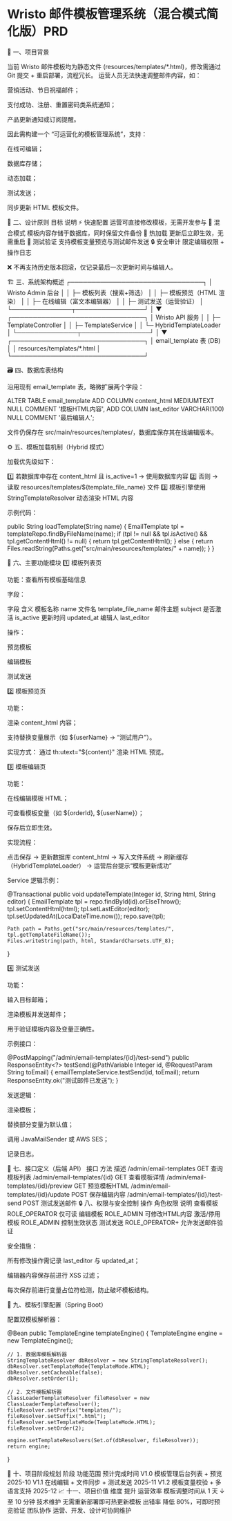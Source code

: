 # Wristo 邮件模板管理系统（混合模式简化版）PRD


🎯 一、项目背景

当前 Wristo 邮件模板均为静态文件 (resources/templates/*.html)，修改需通过 Git 提交 + 重启部署，流程冗长。
运营人员无法快速调整邮件内容，如：

营销活动、节日祝福邮件；

支付成功、注册、重置密码类系统通知；

产品更新通知或订阅提醒。

因此需构建一个 “可运营化的模板管理系统”，支持：

在线可编辑；

数据库存储；

动态加载；

测试发送；

同步更新 HTML 模板文件。

🧠 二、设计原则
目标	说明
⚡ 快速配置	运营可直接修改模板，无需开发参与
🧩 混合模式	模板内容存储于数据库，同时保留文件备份
🔄 热加载	更新后立即生效，无需重启
🧪 测试验证	支持模板变量预览与测试邮件发送
🔒 安全审计	限定编辑权限 + 操作日志

❌ 不再支持历史版本回滚，仅记录最后一次更新时间与编辑人。

🏗 三、系统架构概述
┌───────────────────────────────┐
│         Wristo Admin 后台       │
│  ├─ 模板列表（搜索+筛选）       │
│  ├─ 模板预览（HTML 渲染）       │
│  ├─ 在线编辑（富文本编辑器）     │
│  ├─ 测试发送（运营验证）         │
└──────────────┬────────────────┘
               │
               ▼
┌───────────────────────────────┐
│        Wristo API 服务         │
│  ├─ TemplateController         │
│  ├─ TemplateService            │
│  └─ HybridTemplateLoader       │
└──────────────┬────────────────┘
               │
               ▼
┌───────────────────────────────┐
│     email_template 表 (DB)     │
│     resources/templates/*.html │
└───────────────────────────────┘

🗃 四、数据库表结构

沿用现有 email_template 表，略微扩展两个字段：

ALTER TABLE email_template 
ADD COLUMN content_html MEDIUMTEXT NULL COMMENT '模板HTML内容',
ADD COLUMN last_editor VARCHAR(100) NULL COMMENT '最后编辑人';


文件仍保存在 src/main/resources/templates/，数据库保存其在线编辑版本。

⚙️ 五、模板加载机制（Hybrid 模式）

加载优先级如下：

1️⃣ 若数据库中存在 content_html 且 is_active=1 → 使用数据库内容
2️⃣ 否则 → 读取 resources/templates/${template_file_name} 文件
3️⃣ 模板引擎使用 StringTemplateResolver 动态渲染 HTML 内容

示例代码：

public String loadTemplate(String name) {
    EmailTemplate tpl = templateRepo.findByFileName(name);
    if (tpl != null && tpl.isActive() && tpl.getContentHtml() != null) {
        return tpl.getContentHtml();
    } else {
        return Files.readString(Paths.get("src/main/resources/templates/" + name));
    }
}

🧩 六、主要功能模块
1️⃣ 模板列表页

功能：查看所有模板基础信息

字段：

字段	含义
模板名称	name
文件名	template_file_name
邮件主题	subject
是否激活	is_active
更新时间	updated_at
编辑人	last_editor

操作：

预览模板

编辑模板

测试发送

2️⃣ 模板预览页

功能：

渲染 content_html 内容；

支持替换变量展示（如 ${userName} → “测试用户”）。

实现方式：
通过 th:utext="${content}" 渲染 HTML 预览。

3️⃣ 模板编辑页

功能：

在线编辑模板 HTML；

可查看模板变量（如 ${orderId}, ${userName}）；

保存后立即生效。

实现流程：

点击保存 →
更新数据库 content_html →
写入文件系统 →
刷新缓存（HybridTemplateLoader） →
运营后台提示“模板更新成功”


Service 逻辑示例：

@Transactional
public void updateTemplate(Integer id, String html, String editor) {
    EmailTemplate tpl = repo.findById(id).orElseThrow();
    tpl.setContentHtml(html);
    tpl.setLastEditor(editor);
    tpl.setUpdatedAt(LocalDateTime.now());
    repo.save(tpl);

    Path path = Paths.get("src/main/resources/templates/", tpl.getTemplateFileName());
    Files.writeString(path, html, StandardCharsets.UTF_8);
}

4️⃣ 测试发送

功能：

输入目标邮箱；

渲染模板并发送邮件；

用于验证模板内容及变量正确性。

示例接口：

@PostMapping("/admin/email-templates/{id}/test-send")
public ResponseEntity<?> testSend(@PathVariable Integer id, @RequestParam String toEmail) {
    emailTemplateService.testSend(id, toEmail);
    return ResponseEntity.ok("测试邮件已发送");
}


发送逻辑：

渲染模板；

替换部分变量为默认值；

调用 JavaMailSender 或 AWS SES；

记录日志。

🧾 七、接口定义（后端 API）
接口	方法	描述
/admin/email-templates	GET	查询模板列表
/admin/email-templates/{id}	GET	查看模板详情
/admin/email-templates/{id}/preview	GET	预览模板HTML
/admin/email-templates/{id}/update	POST	保存编辑内容
/admin/email-templates/{id}/test-send	POST	测试发送邮件
🔒 八、权限与安全控制
操作	角色权限	说明
查看模板	ROLE_OPERATOR	仅可读
编辑模板	ROLE_ADMIN	可修改HTML内容
激活/停用模板	ROLE_ADMIN	控制生效状态
测试发送	ROLE_OPERATOR+	允许发送邮件验证

安全措施：

所有修改操作需记录 last_editor 与 updated_at；

编辑器内容保存前进行 XSS 过滤；

每次保存前进行变量占位符检测，防止破坏模板结构。

🧩 九、模板引擎配置（Spring Boot）

配置双模板解析器：

@Bean
public TemplateEngine templateEngine() {
    TemplateEngine engine = new TemplateEngine();

    // 1. 数据库模板解析器
    StringTemplateResolver dbResolver = new StringTemplateResolver();
    dbResolver.setTemplateMode(TemplateMode.HTML);
    dbResolver.setCacheable(false);
    dbResolver.setOrder(1);

    // 2. 文件模板解析器
    ClassLoaderTemplateResolver fileResolver = new ClassLoaderTemplateResolver();
    fileResolver.setPrefix("templates/");
    fileResolver.setSuffix(".html");
    fileResolver.setTemplateMode(TemplateMode.HTML);
    fileResolver.setOrder(2);

    engine.setTemplateResolvers(Set.of(dbResolver, fileResolver));
    return engine;
}

🧱 十、项目阶段规划
阶段	功能范围	预计完成时间
V1.0	模板管理后台列表 + 预览	2025-10
V1.1	在线编辑 + 文件同步 + 测试发送	2025-11
V1.2	模板变量校验 + 多语言支持	2025-12
📈 十一、项目价值
维度	提升
运营效率	模板调整时间从 1 天 ↓ 至 10 分钟
技术维护	无需重新部署即可热更新模板
出错率	降低 80%，可即时预览验证
团队协作	运营、开发、设计可协同维护